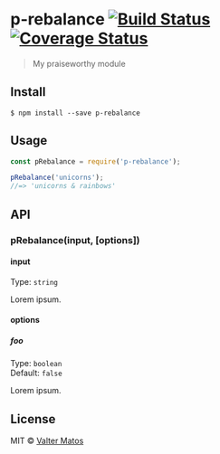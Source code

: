 # p-rebalance [![Build Status](https://travis-ci.org/valter.santos.matos@gmail.com/p-rebalance.svg?branch=master)](https://travis-ci.org/valter.santos.matos@gmail.com/p-rebalance) [![Coverage Status](https://coveralls.io/repos/github/valter.santos.matos@gmail.com/p-rebalance/badge.svg?branch=master)](https://coveralls.io/github/valter.santos.matos@gmail.com/p-rebalance?branch=master)

> My praiseworthy module


## Install

```
$ npm install --save p-rebalance
```


## Usage

```js
const pRebalance = require('p-rebalance');

pRebalance('unicorns');
//=> 'unicorns & rainbows'
```


## API

### pRebalance(input, [options])

#### input

Type: `string`

Lorem ipsum.

#### options

##### foo

Type: `boolean`<br>
Default: `false`

Lorem ipsum.


## License

MIT © [Valter Matos](https://valtersantosmatos.github.io)
